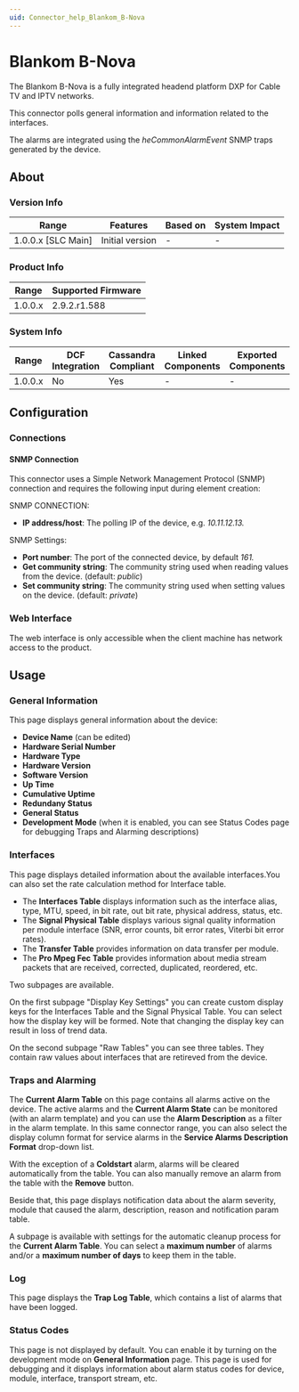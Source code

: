 ```yaml
---
uid: Connector_help_Blankom_B-Nova
---
```


# Blankom B-Nova

The Blankom B-Nova is a fully integrated headend platform DXP for Cable TV and IPTV networks.

This connector polls general information and information related to the interfaces.

The alarms are integrated using the *heCommonAlarmEvent* SNMP traps generated by the device.

## About

### Version Info

|Range  |Features  |Based on  |System Impact  |
|---------|---------|---------|---------|
|1.0.0.x [SLC Main]     |Initial version         |-         |-         |

### Product Info

|Range  |Supported Firmware  |
|---------|---------|
|1.0.0.x     |2.9.2.r1.588         |

### System Info

|Range  |DCF Integration  |Cassandra Compliant  |Linked Components  |Exported Components   |
|---------|---------|---------|---------|---------|
|1.0.0.x    |No       |Yes         |-         |-   |

## Configuration

### Connections

#### SNMP Connection

This connector uses a Simple Network Management Protocol (SNMP) connection and requires the following input during element creation:

SNMP CONNECTION:

- **IP address/host**: The polling IP of the device, e.g. *10.11.12.13.*

SNMP Settings:

- **Port number**: The port of the connected device, by default *161.*
- **Get community string**: The community string used when reading values from the device. (default: *public*)
- **Set community string**: The community string used when setting values on the device. (default: *private*)

### Web Interface

The web interface is only accessible when the client machine has network access to the product.

## Usage

### General Information

This page displays general information about the device:

- **Device Name** (can be edited)
- **Hardware Serial Number**
- **Hardware Type**
- **Hardware Version**
- **Software Version**
- **Up Time**
- **Cumulative Uptime**
- **Redundany Status**
- **General Status**
- **Development Mode** (when it is enabled, you can see Status Codes page for debugging Traps and Alarming descriptions)

### Interfaces

This page displays detailed information about the available interfaces.You can also set the rate calculation method for Interface table.

- The **Interfaces Table** displays information such as the interface alias, type, MTU, speed, in bit rate, out bit rate, physical address, status, etc.
- The **Signal Physical Table** displays various signal quality information per module interface (SNR, error counts, bit error rates, Viterbi bit error rates).
- The **Transfer Table** provides information on data transfer per module.
- The **Pro Mpeg Fec Table** provides information about media stream packets that are received, corrected, duplicated, reordered, etc.

Two subpages are available.

On the first subpage "Display Key Settings" you can create custom display keys for the Interfaces Table and the Signal Physical Table. You can select how the display key will be formed. Note that changing the display key can result in loss of trend data.

On the second subpage "Raw Tables" you can see three tables. They contain raw values about interfaces that are retireved from the device.

### Traps and Alarming

The **Current Alarm Table** on this page contains all alarms active on the device. The active alarms and the **Current Alarm State** can be monitored (with an alarm template) and you can use the **Alarm Description** as a filter in the alarm template. In this same connector range, you can also select the display column format for service alarms in the **Service Alarms Description Format** drop-down list.

With the exception of a **Coldstart** alarm, alarms will be cleared automatically from the table. You can also manually remove an alarm from the table with the **Remove** button.

Beside that, this page displays notification data about the alarm severity, module that caused the alarm, description, reason and notification param table.

A subpage is available with settings for the automatic cleanup process for the **Current Alarm Table**. You can select a **maximum number** of alarms and/or a **maximum number of days** to keep them in the table.

### Log

This page displays the **Trap Log Table**, which contains a list of alarms that have been logged.

### Status Codes

This page is not displayed by default. You can enable it by turning on the development mode on **General Information** page. This page is used for debugging and it displays information about alarm status codes for device, module, interface, transport stream, etc.
